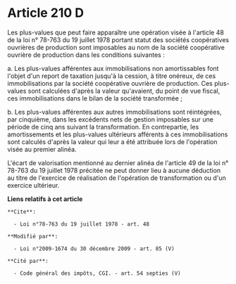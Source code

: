 # Article 210 D

Les plus-values que peut faire apparaître une opération visée à l'article 48 de la loi n° 78-763 du 19 juillet 1978 portant
statut des sociétés coopératives ouvrières de production sont imposables au nom de la société coopérative ouvrière de
production dans les conditions suivantes :

a. Les plus-values afférentes aux immobilisations non amortissables font l'objet d'un report de taxation jusqu'à la cession,
à titre onéreux, de ces immobilisations par la société coopérative ouvrière de production. Ces plus-values sont calculées
d'après la valeur qu'avaient, du point de vue fiscal, ces immobilisations dans le bilan de la société transformée ;

b. Les plus-values afférentes aux autres immobilisations sont réintégrées, par cinquième, dans les excédents nets de gestion
imposables sur une période de cinq ans suivant la transformation. En contrepartie, les amortissements et les plus-values
ultérieurs afférents à ces immobilisations sont calculés d'après la valeur qui leur a été attribuée lors de l'opération visée
au premier alinéa.

L'écart de valorisation mentionné au dernier alinéa de l'article 49 de la loi n° 78-763 du 19 juillet 1978 précitée ne peut
donner lieu à aucune déduction au titre de l'exercice de réalisation de l'opération de transformation ou d'un exercice
ultérieur.

**Liens relatifs à cet article**

	**Cite**:

	  - Loi n°78-763 du 19 juillet 1978 - art. 48

	**Modifié par**:

	  - Loi n°2009-1674 du 30 décembre 2009 - art. 85 (V)

	**Cité par**:

	  - Code général des impôts, CGI. - art. 54 septies (V)
